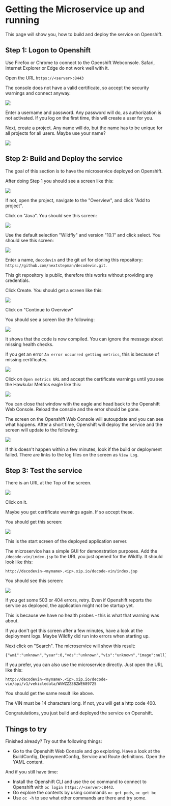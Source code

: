 # Getting the Microservice up and running

This page will show you, how to build and deploy the service on Openshift. 

## Step 1: Logon to Openshift

Use Firefox or Chrome to connect to the Openshift Webconsole. Safari, Internet Explorer or Edge do not work well with it. 

Open the URL `https://<server>:8443`

The console does not have a valid certificate, so accept the security warnings and connect anyway.

![](Login.png)

Enter a username and password. Any password will do, as authorization is not activated. If you log on the first time, this will create a user for you.

Next, create a project. Any name will do, but the name has to be unique for all projects for all users. Maybe use your name?

![](CreateProject.png)

## Step 2: Build and Deploy the service

The goal of this section is to have the microservice deployed on Openshift. 

After doing Step 1 you should see a screen like this:

![](CreateJavaContent.png)

If not, open the project, navigate to the "Overview", and click "Add to project". 

Click on "Java". You should see this screen:

![](JavaWildfly.png)

Use the default selection "Wildfly" and version "10.1" and click select. You should see this screen:

![](CreateWildflyContents.png)

Enter a name, `decodevin` and the git url for cloning this repository: `https://github.com/nextstepman/decodevin.git`.

This git repository is public, therefore this works without providing any credentials. 

Click Create. You should get a screen like this:

![](ApplicationCreated.png)

Click on "Continue to Overview"

You should see a screen like the following:

![](ApplicationBuilding.png)

It shows that the code is now compiled. You can ignore the message about missing health checks. 

If you get an error `An error occurred getting metrics`, this is because of missing certificates. 

![](MetricsError.png)

Click on `Open metrics URL` and accept the certificate warnings until you see the Hawkular Metrics eagle like this:

![](MetricsEagle.png)

You can close that window with the eagle and head back to the Openshift Web Console. Reload the console and the error should be gone. 

The screen on the Openshift Web Console will autoupdate and you can see what happens. After a short time, Openshift will deploy the service and the screen will update to the following:

![](ApplicationDeployed.png)

If this doesn't happen within a few minutes, look if the build or deployment failed. There are links to the log files on the screen as `View Log`. 

## Step 3: Test the service

There is an URL at the Top of the screen. 

![](URL.png)

Click on it. 

Maybe you get certificate warnings again. If so accept these.

You should get this screen:

![](Wildfly.png)

This is the start screen of the deployed application server. 

The microservice has a simple GUI for demonstration purposes. Add the `/decode-vin/index.jsp` to the URL you just opened for the Wildfly. It should look like this:

`http://decodevin-<myname>.<ip>.xip.io/decode-vin/index.jsp`

You should see this screen:

![](DecodeVin.png)

If you get some 503 or 404 errors, retry. Even if Openshift reports the service as deployed, the application might not be startup yet. 

This is because we have no health probes - this is what that warning was about.

If you don't get this screen after a few minutes, have a look at the deployment logs. Maybe Wildfly did run into errors when starting up.

Next click on "Search". The microservice will show this result:

```
{"wmi":"unknown","year":0,"vds":"unknown","vis":"unknown","image":null}
```

If you prefer, you can also use the microservice directly. Just open the URL like this:

`
http://decodevin-<myname>.<ip>.xip.io/decode-vin/api/v1/vehicledata/WVWZZZ3BZWE689725
`

You should get the same result like above.

The VIN must be 14 characters long. If not, you will get a http code 400.

Congratulations, you just build and deployed the service on Openshift.

## Things to try

Finished already? Try out the following things:

* Go to the Openshift Web Console and go exploring. Have a look at the BuildConfig, DeploymentConfig, Service and Route definitions. Open the YAML content.

And if you still have time:

* Install the Openshift CLI and use the oc command to connect to Openshift with `oc login https://<server>:8443`. 
* Go explore the contents by using commands `oc get pods`, `oc get bc` 
* Use `oc -h` to see what other commands are there and try some.